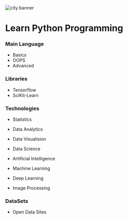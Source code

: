 ![city banner](https://user-images.githubusercontent.com/2780145/34307155-ac661e5a-e76c-11e7-9ef4-8bef4743d71d.png)

# Learn Python Programming

### Main Language
- Basics
- OOPS
- Advanced

### Libraries

- Tensorflow 
- SciKit-Learn

### Technologies

- Statistics
- Data Analytics
- Data Visualision
- Data Science
- Artificial Intelligence 
- Machine Learning 
- Deep Learning

- Image Processing 

### DataSets
- Open Data Sites

